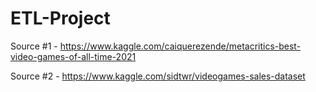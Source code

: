 # ETL-Project

Source #1 - https://www.kaggle.com/caiquerezende/metacritics-best-video-games-of-all-time-2021

Source #2 - https://www.kaggle.com/sidtwr/videogames-sales-dataset
